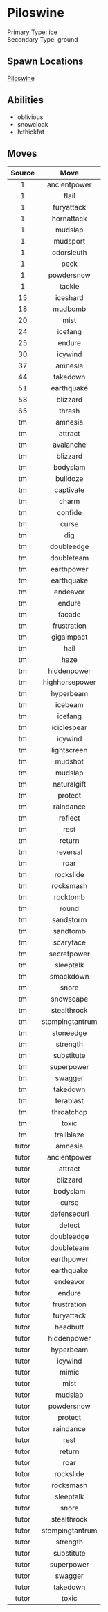 # Piloswine  
Primary Type: ice  
Secondary Type: ground  
  
## Spawn Locations  
[Piloswine](/data/spawn_presets/piloswine.md)  
  
## Abilities  
  * oblivious
  * snowcloak
  * h:thickfat
  
  
## Moves  
  
| Source | Move |  
|:---:|:---:|  
| 1 | ancientpower |  
| 1 | flail |  
| 1 | furyattack |  
| 1 | hornattack |  
| 1 | mudslap |  
| 1 | mudsport |  
| 1 | odorsleuth |  
| 1 | peck |  
| 1 | powdersnow |  
| 1 | tackle |  
| 15 | iceshard |  
| 18 | mudbomb |  
| 20 | mist |  
| 24 | icefang |  
| 25 | endure |  
| 30 | icywind |  
| 37 | amnesia |  
| 44 | takedown |  
| 51 | earthquake |  
| 58 | blizzard |  
| 65 | thrash |  
| tm | amnesia |  
| tm | attract |  
| tm | avalanche |  
| tm | blizzard |  
| tm | bodyslam |  
| tm | bulldoze |  
| tm | captivate |  
| tm | charm |  
| tm | confide |  
| tm | curse |  
| tm | dig |  
| tm | doubleedge |  
| tm | doubleteam |  
| tm | earthpower |  
| tm | earthquake |  
| tm | endeavor |  
| tm | endure |  
| tm | facade |  
| tm | frustration |  
| tm | gigaimpact |  
| tm | hail |  
| tm | haze |  
| tm | hiddenpower |  
| tm | highhorsepower |  
| tm | hyperbeam |  
| tm | icebeam |  
| tm | icefang |  
| tm | iciclespear |  
| tm | icywind |  
| tm | lightscreen |  
| tm | mudshot |  
| tm | mudslap |  
| tm | naturalgift |  
| tm | protect |  
| tm | raindance |  
| tm | reflect |  
| tm | rest |  
| tm | return |  
| tm | reversal |  
| tm | roar |  
| tm | rockslide |  
| tm | rocksmash |  
| tm | rocktomb |  
| tm | round |  
| tm | sandstorm |  
| tm | sandtomb |  
| tm | scaryface |  
| tm | secretpower |  
| tm | sleeptalk |  
| tm | smackdown |  
| tm | snore |  
| tm | snowscape |  
| tm | stealthrock |  
| tm | stompingtantrum |  
| tm | stoneedge |  
| tm | strength |  
| tm | substitute |  
| tm | superpower |  
| tm | swagger |  
| tm | takedown |  
| tm | terablast |  
| tm | throatchop |  
| tm | toxic |  
| tm | trailblaze |  
| tutor | amnesia |  
| tutor | ancientpower |  
| tutor | attract |  
| tutor | blizzard |  
| tutor | bodyslam |  
| tutor | curse |  
| tutor | defensecurl |  
| tutor | detect |  
| tutor | doubleedge |  
| tutor | doubleteam |  
| tutor | earthpower |  
| tutor | earthquake |  
| tutor | endeavor |  
| tutor | endure |  
| tutor | frustration |  
| tutor | furyattack |  
| tutor | headbutt |  
| tutor | hiddenpower |  
| tutor | hyperbeam |  
| tutor | icywind |  
| tutor | mimic |  
| tutor | mist |  
| tutor | mudslap |  
| tutor | powdersnow |  
| tutor | protect |  
| tutor | raindance |  
| tutor | rest |  
| tutor | return |  
| tutor | roar |  
| tutor | rockslide |  
| tutor | rocksmash |  
| tutor | sleeptalk |  
| tutor | snore |  
| tutor | stealthrock |  
| tutor | stompingtantrum |  
| tutor | strength |  
| tutor | substitute |  
| tutor | superpower |  
| tutor | swagger |  
| tutor | takedown |  
| tutor | toxic |  
  
